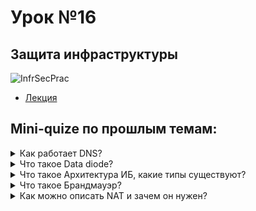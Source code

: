 # Урок №16
## Защита инфраструктуры

![InfrSecPrac](https://img.freepik.com/premium-photo/artificial-intelligence-looking-smart-city-ai-control-city-infrastructure-data-traffic-ensure_327072-34468.jpg?w=1380)

* [Лекция](16_Защита_инфр_практика.pdf)


## Mini-quize по прошлым темам:
<details>
  <summary>Как работает DNS?</summary>
<br>
DNS (Domain Name System) — это как телефонная книга интернета. Когда ты вводишь адрес сайта (например, google.com), DNS переводит его в IP-адрес, который компьютеры могут понять.
  
По сути, это система, которая помогает устройствам находить друг друга в интернете, делая доступ к сайтам более удобным для людей.
 
---
  
</details>

<details>
  <summary>Что такое Data diode?</summary>
<br>
Data Diode — это устройство, которое обеспечивает одностороннюю передачу данных. Оно используется там, где нужна высокая степень безопасности.
  
Например, в критически важных системах можно отправлять данные наружу, но обратно ничего не принимается, что предотвращает атаки и утечки информации.
 
---
 
</details>


<details>
  <summary>Что такое Архитектура ИБ, какие типы существуют?</summary>
<br>
Архитектура информационной безопасности — это структура и набор принципов, которые помогают защитить информацию в организации. Существуют разные типы архитектур ИБ:

- Корпоративная (для защиты всех ресурсов компании),
- Сетевой периметр (защита внешних границ сети),
- Облачная архитектура (безопасность данных в облачных системах).
 
---
 
</details>


<details>
  <summary>Что такое Брандмауэр?</summary>
<br>
Брандмауэр — это защита, которая контролирует и фильтрует трафик в сети. Он решает, что можно пропустить, а что заблокировать.

Брандмауэры помогают защитить сеть от несанкционированного доступа и вредоносных программ, выступая в роли фильтра между внутренней сетью и внешним миром.
 
---
 
</details>


<details>
  <summary>Как можно описать NAT и зачем он нужен?</summary>
<br>
NAT (Network Address Translation) — это технология, которая позволяет устройствам в локальной сети использовать один публичный IP-адрес для выхода в интернет.

Она помогает экономить IP-адреса и защищает внутреннюю сеть от прямого доступа извне, поскольку внешние устройства видят только один адрес, а не адреса всех компьютеров в сети.
 
---
 
</details>



